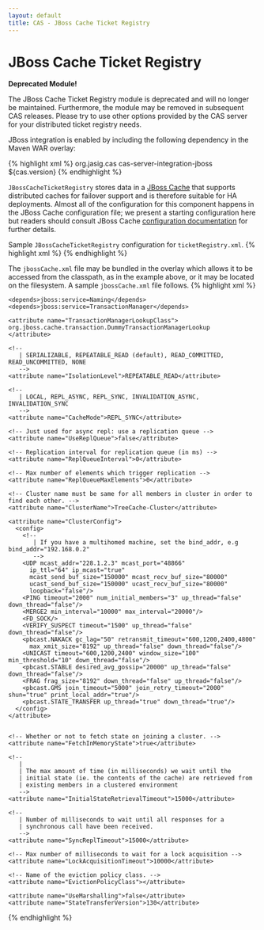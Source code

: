 ```yaml
---
layout: default
title: CAS - JBoss Cache Ticket Registry
---
```


# JBoss Cache Ticket Registry

<div class="alert alert-danger"><strong>Deprecated Module!</strong><p>The JBoss Cache Ticket Registry module is deprecated and will no longer be maintained. Furthermore, the module may be removed in subsequent CAS releases. Please try to use other options provided by the CAS server for your distributed ticket registry needs.</p></div>

JBoss integration is enabled by including the following dependency in the Maven WAR overlay:

{% highlight xml %}
<dependency>
     <groupId>org.jasig.cas</groupId>
     <artifactId>cas-server-integration-jboss</artifactId>
     <version>${cas.version}</version>
</dependency>
{% endhighlight %}

`JBossCacheTicketRegistry` stores data in a [JBoss Cache](http://www.jboss.org/jbosscache/) that supports distributed
caches for failover support and is therefore suitable for HA deployments. Almost all of the configuration for this
component happens in the JBoss Cache configuration file; we present a starting configuration here but readers should
consult JBoss Cache
[configuration documentation](http://docs.jboss.org/jbosscache/3.2.1.GA/userguide_en/html/configuration.html)
for further details.

Sample `JBossCacheTicketRegistry` configuration for `ticketRegistry.xml`.
{% highlight xml %}
<bean id="ticketRegistry"
      class="org.jasig.cas.ticket.registry.JBossCacheTicketRegistry"
      p:cache-ref="cache" />
<bean id="cache"
      class="org.jasig.cas.util.JBossCacheFactoryBean"
      p:configLocation="classpath:jbossCache.xml" />
  </bean>
{% endhighlight %}

The `jbossCache.xml` file may be bundled in the overlay which allows it to be accessed from the classpath, as in the
example above, or it may be located on the filesystem. A sample `jbossCache.xml` file follows.
{% highlight xml %}
<?xml version="1.0" encoding="UTF-8"?>
<server>
  <mbean code="org.jboss.cache.TreeCache" name="jboss.cache:service=TreeCache">

    <depends>jboss:service=Naming</depends>
    <depends>jboss:service=TransactionManager</depends>

    <attribute name="TransactionManagerLookupClass">
    org.jboss.cache.transaction.DummyTransactionManagerLookup
    </attribute>

    <!--
       | SERIALIZABLE, REPEATABLE_READ (default), READ_COMMITTED, READ_UNCOMMITTED, NONE
       -->
    <attribute name="IsolationLevel">REPEATABLE_READ</attribute>

    <!--
       | LOCAL, REPL_ASYNC, REPL_SYNC, INVALIDATION_ASYNC, INVALIDATION_SYNC
       -->
    <attribute name="CacheMode">REPL_SYNC</attribute>

    <!-- Just used for async repl: use a replication queue -->
    <attribute name="UseReplQueue">false</attribute>

    <!-- Replication interval for replication queue (in ms) -->
    <attribute name="ReplQueueInterval">0</attribute>

    <!-- Max number of elements which trigger replication -->
    <attribute name="ReplQueueMaxElements">0</attribute>

    <!-- Cluster name must be same for all members in cluster in order to find each other. -->
    <attribute name="ClusterName">TreeCache-Cluster</attribute>

    <attribute name="ClusterConfig">
      <config>
        <!--
           | If you have a multihomed machine, set the bind_addr, e.g bind_addr="192.168.0.2"
           -->
        <UDP mcast_addr="228.1.2.3" mcast_port="48866"
          ip_ttl="64" ip_mcast="true"
          mcast_send_buf_size="150000" mcast_recv_buf_size="80000"
          ucast_send_buf_size="150000" ucast_recv_buf_size="80000"
          loopback="false"/>
        <PING timeout="2000" num_initial_members="3" up_thread="false" down_thread="false"/>
        <MERGE2 min_interval="10000" max_interval="20000"/>
        <FD_SOCK/>
        <VERIFY_SUSPECT timeout="1500" up_thread="false" down_thread="false"/>
        <pbcast.NAKACK gc_lag="50" retransmit_timeout="600,1200,2400,4800"
          max_xmit_size="8192" up_thread="false" down_thread="false"/>
        <UNICAST timeout="600,1200,2400" window_size="100" min_threshold="10" down_thread="false"/>
        <pbcast.STABLE desired_avg_gossip="20000" up_thread="false" down_thread="false"/>
        <FRAG frag_size="8192" down_thread="false" up_thread="false"/>
        <pbcast.GMS join_timeout="5000" join_retry_timeout="2000" shun="true" print_local_addr="true"/>
        <pbcast.STATE_TRANSFER up_thread="true" down_thread="true"/>
      </config>
    </attribute>


    <!-- Whether or not to fetch state on joining a cluster. -->
    <attribute name="FetchInMemoryState">true</attribute>

    <!--
       | 
       | The max amount of time (in milliseconds) we wait until the
       | initial state (ie. the contents of the cache) are retrieved from
       | existing members in a clustered environment
       -->
    <attribute name="InitialStateRetrievalTimeout">15000</attribute>

    <!--
       | Number of milliseconds to wait until all responses for a
       | synchronous call have been received.
       -->
    <attribute name="SyncReplTimeout">15000</attribute>

    <!-- Max number of milliseconds to wait for a lock acquisition -->
    <attribute name="LockAcquisitionTimeout">10000</attribute>

    <!-- Name of the eviction policy class. -->
    <attribute name="EvictionPolicyClass"></attribute>

    <attribute name="UseMarshalling">false</attribute>
    <attribute name="StateTransferVersion">130</attribute>
  </mbean>
</server>
{% endhighlight %}

